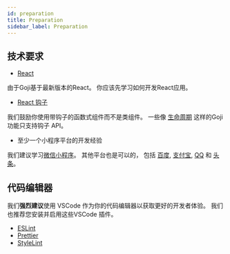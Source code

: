 ```yaml
---
id: preparation
title: Preparation
sidebar_label: Preparation
---
```


## 技术要求

- [React](https://reactjs.org/)

由于Goji基于最新版本的React。 你应该先学习如何开发React应用。

- [React 钩子](https://reactjs.org/docs/hooks-intro.html)

我们鼓励你使用带钩子的函数式组件而不是类组件。 一些像 [生命周期](./lifecycle.md) 这样的Goji功能只支持钩子 API。

- 至少一个小程序平台的开发经验

我们建议学习[微信小程序](https://developers.weixin.qq.com/miniprogram/dev/component/)。 其他平台也是可以的， 包括 [百度](https://smartprogram.baidu.com/docs/develop/component/component/), [支付宝](https://opendocs.alipay.com/mini/component), [QQ](https://q.qq.com/wiki/develop/miniprogram/component/) 和 [头条](https://developer.toutiao.com/dev/cn/mini-app/develop/component/introduction/basic-component)。

## 代码编辑器

我们**强烈建议**使用 VSCode 作为你的代码编辑器以获取更好的开发者体验。 我们也推荐您安装并启用这些VSCode 插件。

- [ESLint](https://marketplace.visualstudio.com/items?itemName=dbaeumer.vscode-eslint)
- [Prettier](https://marketplace.visualstudio.com/items?itemName=esbenp.prettier-vscode)
- [StyleLint](https://marketplace.visualstudio.com/items?itemName=shinnn.stylelint)
